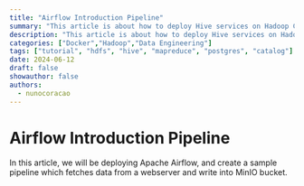 ```yaml
---
title: "Airflow Introduction Pipeline"
summary: "This article is about how to deploy Hive services on Hadoop Cluster, which components it has, how the data is stored and managed in Hive, how the calculation is done via MapReduce, and how Yarn manage the resources"
description: "This article is about how to deploy Hive services on Hadoop Cluster, which components it has, how the data is stored and managed in Hive, how the calculation is done via MapReduce, and how Yarn manage the resources"
categories: ["Docker","Hadoop","Data Engineering"]
tags: ["tutorial", "hdfs", "hive", "mapreduce", "postgres", "catalog"]
date: 2024-06-12
draft: false
showauthor: false
authors:
  - nunocoracao
---
```

# Airflow Introduction Pipeline

In this article, we will be deploying Apache Airflow, and create a sample pipeline which fetches data from a webserver and write into MinIO bucket.

